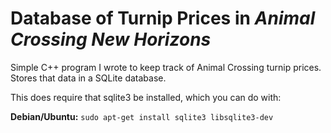 # Database of Turnip Prices in *Animal Crossing New Horizons*

Simple C++ program I wrote to keep track of Animal Crossing turnip prices. Stores that data in a SQLite database.

This does require that sqlite3 be installed, which you can do with:

**Debian/Ubuntu:**
`sudo apt-get install sqlite3 libsqlite3-dev`